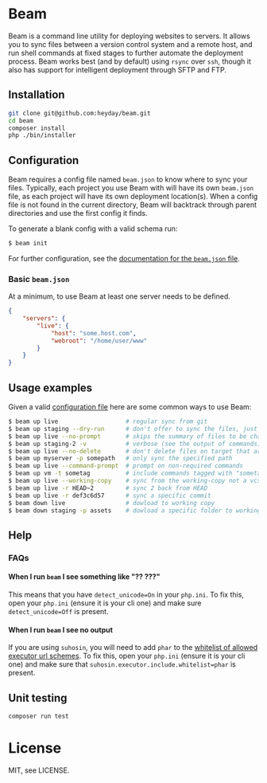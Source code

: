 # Beam

Beam is a command line utility for deploying websites to servers. It allows you
to sync files between a version control system and a remote host, and run shell
commands at fixed stages to further automate the deployment process. Beam works
best (and by default) using `rsync` over `ssh`, though it also has support for
intelligent deployment through SFTP and FTP.

## Installation

```bash
git clone git@github.com:heyday/beam.git
cd beam
composer install
php ./bin/installer
```

## Configuration

Beam requires a config file named `beam.json` to know where to sync your files.
Typically, each project you use Beam with will have its own `beam.json` file, as
each project will have its own deployment location(s). When a config file is not
found in the current directory, Beam will backtrack through parent directories
and use the first config it finds.

To generate a blank config with a valid schema run:

```bash
$ beam init
```

For further configuration, see the [documentation for the `beam.json`
file](CONFIG.md).

### Basic `beam.json`

At a minimum, to use Beam at least one server needs to be defined.

```json
{
	"servers": {
		"live": {
			"host": "some.host.com",
			"webroot": "/home/user/www"
		}
	}
}
```

## Usage examples

Given a valid [configuration file](CONFIG.md) here are some common ways to use
Beam:

```bash
$ beam up live                   # regular sync from git
$ beam up staging --dry-run      # don't offer to sync the files, just display changes
$ beam up live --no-prompt       # skips the summary of files to be changed and doesn't prompt for confirmation
$ beam up staging-2 -v           # verbose (see the output of commands)
$ beam up live --no-delete       # don't delete files on target that are not present on local
$ beam up myserver -p somepath   # only sync the specified path
$ beam up live --command-prompt  # prompt on non-required commands
$ beam up vm -t sometag          # include commands tagged with "sometag"
$ beam up live --working-copy    # sync from the working-copy not a vcs archive
$ beam up live -r HEAD~2         # sync 2 back from HEAD
$ beam up live -r def3c6d57      # sync a specific commit
$ beam down live                 # dowload to working copy
$ beam down staging -p assets    # dowload a specific folder to working copy
```

## Help

### FAQs

#### When I run `beam` I see something like "?? ???"

This means that you have `detect_unicode=On` in your `php.ini`. To fix this,
open your `php.ini` (ensure it is your cli one) and make sure
`detect_unicode=Off` is present.

#### When I run `beam` I see no output

If you are using `suhosin`, you will need to add `phar` to the [whitelist of
allowed executor url
schemes](http://www.hardened-php.net/suhosin/configuration.html#suhosin.executor.include.whitelist).
To fix this, open your `php.ini` (ensure it is your cli one) and make sure that
`suhosin.executor.include.whitelist=phar` is present.

## Unit testing

```sh
composer run test
```

# License

MIT, see LICENSE.
